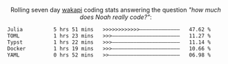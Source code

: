 <p align="center">Rolling seven day <a href="https://wakapi.dev/"/>wakapi</a> coding stats answering the question <i>"how much does Noah really code?"</i>:</p>
<!--START_SECTION:waka-->

```txt
Julia          5 hrs 51 mins   >>>>>>>>>>>>—————————————   47.62 %
TOML           1 hrs 23 mins   >>>——————————————————————   11.27 %
Typst          1 hrs 22 mins   >>>——————————————————————   11.14 %
Docker         1 hrs 19 mins   >>>——————————————————————   10.66 %
YAML           0 hrs 52 mins   >>———————————————————————   06.98 %
```

<!--END_SECTION:waka-->
